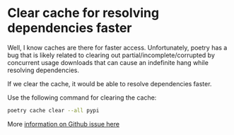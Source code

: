 # Clear cache for resolving dependencies faster

Well, I know caches are there for faster access. Unfortunately, poetry has a bug that is likely related to clearing out partial/incomplete/corrupted by concurrent usage downloads that can cause an indefinite hang while resolving dependencies.

If we clear the cache, it would be able to resolve dependencies faster.

Use the following command for clearing the cache:

```bash
poetry cache clear --all pypi
```

More [information on Github issue here](https://github.com/python-poetry/poetry/issues/2094#issuecomment-1248526469)
